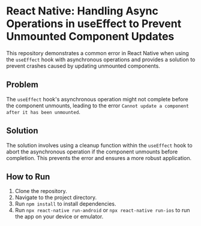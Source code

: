 # React Native: Handling Async Operations in useEffect to Prevent Unmounted Component Updates

This repository demonstrates a common error in React Native when using the `useEffect` hook with asynchronous operations and provides a solution to prevent crashes caused by updating unmounted components.

## Problem
The `useEffect` hook's asynchronous operation might not complete before the component unmounts, leading to the error `Cannot update a component after it has been unmounted`. 

## Solution
The solution involves using a cleanup function within the `useEffect` hook to abort the asynchronous operation if the component unmounts before completion.  This prevents the error and ensures a more robust application.

## How to Run
1. Clone the repository.
2. Navigate to the project directory.
3. Run `npm install` to install dependencies.
4. Run `npx react-native run-android` or `npx react-native run-ios` to run the app on your device or emulator.